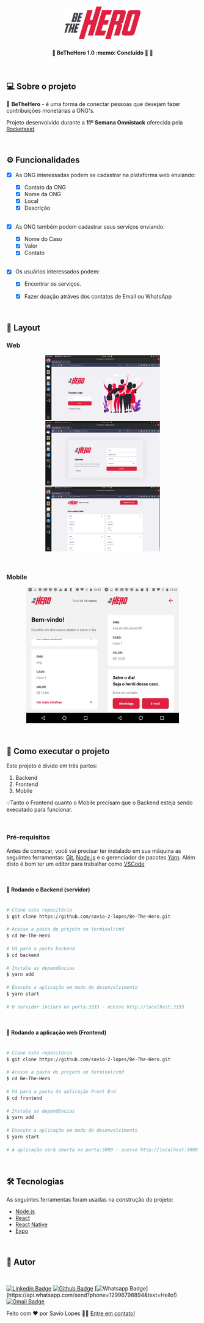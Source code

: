 <h1 align="center">
    <img alt="BeTheHero" src="./assets/logo@3x.png" width="200px" />
</h1>

<h4 align="center"> 
	🚧  BeTheHero 1.0 :memo: Concluído 🚀 🚧
</h4>

<br>

## 💻 Sobre o projeto


🚀   **BeTheHero** - é uma forma de conectar pessoas que desejam fazer contribuições monetárias a ONG's. 

Projeto desenvolvido durante a **11º Semana Omnistack** oferecida pela [Rocketseat](https://rocketseat.com.br).

<br>

## ⚙️ Funcionalidades

- [x] As ONG interessadas podem se cadastrar na plataforma web enviando:
  - [x] Contato da ONG
  - [x] Nome da ONG
  - [x] Local
  - [x] Descrição
  
  <br>

- [x] As ONG também podem cadastrar seus serviços enviando:
  - [x] Nome do Caso
  - [x] Valor
  - [x] Contato
  
  <br>
  
- [x] Os usuários interessados podem:
  - [x] Encontrar os serviços.
  - [x] Fazer doação atráves dos contatos de Email ou WhatsApp


<br>

## 🎨 Layout

### Web

<p align="center">
  <img alt="BeTheHero" title="#BeTheHero" src="./assets/1.png" width="300px">
  <img alt="BeTheHero" title="#BeTheHero" src="./assets/2.png" width="300px">
  <img alt="BeTheHero" title="#BeTheHero" src="./assets/3.png" width="300px">
</p>


<br>


### Mobile

<p align="center" style="display: flex; align-items: flex-start; justify-content: center;">
  <img alt="BeTheHero" title="#BeTheHero" src="./assets/01.jpeg" width="200px">
  <img alt="BeTheHero" title="#BeTheHero" src="./assets/02.jpeg" width="200px">
</p>


<br>


## 🚀 Como executar o projeto

Este projeto é divido em três partes:
1. Backend 
2. Frontend 
3. Mobile 

💡Tanto o Frontend quanto o Mobile precisam que o Backend esteja sendo executado para funcionar.

<br>


### Pré-requisitos

Antes de começar, você vai precisar ter instalado em sua máquina as seguintes ferramentas:
[Git](https://git-scm.com), [Node.js](https://nodejs.org/en/) e o gerenciador de pacotes [Yarn](https://yarnpkg.com).
Além disto é bom ter um editor para trabalhar como [VSCode](https://code.visualstudio.com/)


<br>


#### 🎲 Rodando o Backend (servidor)

```bash

# Clone este repositório
$ git clone https://github.com/savio-2-lopes/Be-The-Hero.git

# Acesse a pasta do projeto no terminal/cmd
$ cd Be-The-Hero

# Vá para a pasta backend
$ cd backend

# Instale as dependências
$ yarn add

# Execute a aplicação em modo de desenvolvimento
$ yarn start

# O servidor inciará na porta:3333 - acesse http://localhost:3333 

```

<br>

#### 🧭 Rodando a aplicação web (Frontend)

```bash

# Clone este repositório
$ git clone https://github.com/savio-2-lopes/Be-The-Hero.git

# Acesse a pasta do projeto no terminal/cmd
$ cd Be-The-Hero

# Vá para a pasta da aplicação Front End
$ cd frontend

# Instale as dependências
$ yarn add

# Execute a aplicação em modo de desenvolvimento
$ yarn start

# A aplicação será aberta na porta:3000 - acesse http://localhost:3000

```

<br>


## 🛠 Tecnologias

As seguintes ferramentas foram usadas na construção do projeto:

- [Node.js](https://nodejs.org/en/)
- [React](https://reactjs.org)
- [React Native](https://facebook.github.io/react-native/)
- [Expo](https://expo.io/)

<br>

## 🦸 Autor

<a href="https://github.com/savio-2-lopes">
 <img style="border-radius: 50%;" src="https://avatars2.githubusercontent.com/u/60948849?s=460&u=689ef123d3278304945aca213bed7413645ea4a7&v=4" width="100px;" alt=""/>
 <br>
 
 
[![Linkedin Badge](https://img.shields.io/badge/savio-lopes-blue?style=flat-square&logo=Linkedin&logoColor=white&link=https://https://www.linkedin.com/in/savio-lopes/)](https://www.linkedin.com/in/savio-lopes/) 
[![Github Badge](https://img.shields.io/badge/-Github-000?style=flat-square&logo=Github&logoColor=white&link=https://github.com/savio-2-lopes)](https://github.com/savio-2-lopes)
[![Whatsapp Badge](https://img.shields.io/badge/-Whatsapp-4CA143?style=flat-square&labelColor=4CA143&logo=whatsapp&logoColor=white&link=https://api.whatsapp.com/send?phone=12996798894&text=Hello!)](https://api.whatsapp.com/send?phone=12996798894&text=Hello!)
[![Gmail Badge](https://img.shields.io/badge/-Gmail-c14438?style=flat-square&logo=Gmail&logoColor=white&link=mailto:savioaugulopes@gmail.com)](mailto:savioaugulopes@gmail.com)


Feito com ❤️ por Savio Lopes 👋🏽 [Entre em contato!](https://www.linkedin.com/in/savio-lopes/)

